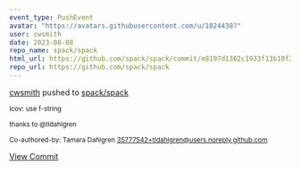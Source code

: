 ```yaml
---
event_type: PushEvent
avatar: "https://avatars.githubusercontent.com/u/1024438?"
user: cwsmith
date: 2023-08-08
repo_name: spack/spack
html_url: https://github.com/spack/spack/commit/e8197d1362c1933f13b10f2f9ee2e8042d9a27b8
repo_url: https://github.com/spack/spack
---
```


<a href='https://github.com/cwsmith' target='_blank'>cwsmith</a> pushed to <a href='https://github.com/spack/spack' target='_blank'>spack/spack</a>

<small>lcov: use f-string

thanks to @tldahlgren

Co-authored-by: Tamara Dahlgren <35777542+tldahlgren@users.noreply.github.com></small>

<a href='https://github.com/spack/spack/commit/e8197d1362c1933f13b10f2f9ee2e8042d9a27b8' target='_blank'>View Commit</a>